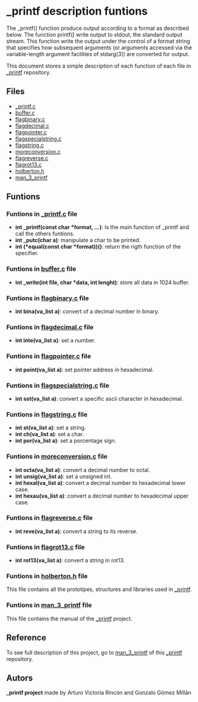 # _printf description funtions
The  _printf()  function produce output according to a format as described below.  The function printf() write output to stdout, the standard output stream.  This function write the output under the control  of  a  format string  that  specifies  how   subsequent   arguments  (or arguments accessed via the variable-length argument facilities of stdarg(3)) are converted for output.

This document stores a simple description of each function of each file in [_printf](https://github.com/arvicrin/printf) repository.

## Files

- [_printf.c](https://github.com/arvicrin/printf/blob/master/_printf.c "_printf.c")
- [buffer.c](https://github.com/arvicrin/printf/blob/master/buffer.c "buffer.c")
- [flagbinary.c](https://github.com/arvicrin/printf/blob/master/flagbinary.c "flagbinary.c")
- [flagdecimal.c](https://github.com/arvicrin/printf/blob/master/flagdecimal.c "flagdecimal.c")
- [flagpointer.c](https://github.com/arvicrin/printf/blob/master/flagpointer.c "flagpointer.c")
- [flagspecialstring.c](https://github.com/arvicrin/printf/blob/master/flagspecialstring.c "flagspecialstring.c")
- [flagstring.c](https://github.com/arvicrin/printf/blob/master/flagstring.c "flagstring.c")
- [moreconversion.c](https://github.com/arvicrin/printf/blob/master/moreconversion.c "moreconversion.c")
- [flagreverse.c](https://github.com/arvicrin/printf/blob/master/flagreverse.c "flagreverse.c")
- [flagrot13.c](https://github.com/arvicrin/printf/blob/master/flagrot13.c "flagrot13.c")
- [holberton.h](https://github.com/arvicrin/printf/blob/master/holberton.h "holberton.h")
- [man_3_printf](https://github.com/arvicrin/printf/blob/master/man_3_printf "man_3_printf")
## Funtions
### Funtions in [_printf.c](https://github.com/arvicrin/printf/blob/master/_printf.c "_printf.c") file

- **int  _printf(const  char *format, ...)**: Is the main function of _printf and call the others funtions.
- **int  _putc(char a)**: manipulate a char to be printed.
- **int (*equal(const  char *format))()**: return the rigth function of the specifier.
### Funtions in [buffer.c](https://github.com/arvicrin/printf/blob/master/buffer.c "buffer.c") file
- **int  _write(int file, char *data, int lenght)**: store all  data in 1024 buffer.
### Funtions in [flagbinary.c](https://github.com/arvicrin/printf/blob/master/flagbinary.c "flagbinary.c") file
- **int  bina(va_list a)**: convert of a decimal number in binary.
### Funtions in [flagdecimal.c](https://github.com/arvicrin/printf/blob/master/flagdecimal.c "flagdecimal.c") file
- **int  inte(va_list a)**: set a number.
### Funtions in [flagpointer.c](https://github.com/arvicrin/printf/blob/master/flagpointer.c "flagpointer.c") file
- **int  point(va_list a)**:  set pointer address in hexadecimal.
### Funtions in [flagspecialstring.c](https://github.com/arvicrin/printf/blob/master/flagspecialstring.c "flagspecialstring.c") file
- **int  sst(va_list a)**: convert a specific ascii character in hexadecimal.
### Funtions in [flagstring.c](https://github.com/arvicrin/printf/blob/master/flagstring.c "flagstring.c") file
- **int  st(va_list a)**: set a string.
- **int  ch(va_list a)**: set a char.
- **int  por(va_list a)**: set a porcentage sign.

### Funtions in [moreconversion.c](https://github.com/arvicrin/printf/blob/master/moreconversion.c "moreconversion.c") file
- **int  octa(va_list a)**: convert a decimal number to octal.
- **int  unsig(va_list a)**: set a unsigned int.
- **int  hexal(va_list a)**: convert a decimal number to hexadecimal lower case.
- **int  hexau(va_list a)**: convert a decimal number to hexadecimal upper case.

### Funtions in [flagreverse.c](https://github.com/arvicrin/printf/blob/master/flagreverse.c "flagreverse.c") file

- **int reve(va_list a)**: convert a string to its reverse.

### Funtions in [flagrot13.c](https://github.com/arvicrin/printf/blob/master/flagrot13.c "flagrot13.c") file

- **int  rot13(va_list a)**: convert a string in rot13.


### Funtions in [holberton.h](https://github.com/arvicrin/printf/blob/master/holberton.h "holberton.h") file
This file contains all the prototipes, structures and libraries used in [_printf](https://github.com/arvicrin/printf).

### Funtions in [man_3_printf](https://github.com/arvicrin/printf/blob/master/man_3_printf "man_3_printf") file
This file contains the manual of the [_printf](https://github.com/arvicrin/printf)  project.

## Reference 
To see full description of this project, go to [man_3_printf](https://github.com/arvicrin/printf/blob/master/man_3_printf "man_3_printf") of this [_printf](https://github.com/arvicrin/printf) repository.

## Autors
**_printf project** made by Arturo Victoria Rincón and Gonzalo Gómez Millán
